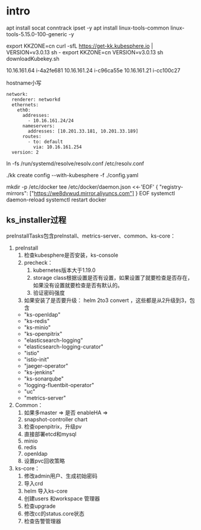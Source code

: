 # intro

apt install socat conntrack ipset -y
apt install linux-tools-common linux-tools-5.15.0-100-generic -y

export KKZONE=cn
curl -sfL https://get-kk.kubesphere.io | VERSION=v3.0.13 sh -
export KKZONE=cn
VERSION=v3.0.13 sh downloadKubekey.sh 


10.16.161.64 i-4a2fe681
10.16.161.24 i-c96ca55e
10.16.161.21 i-cc100c27

hostname小写


```
network:
  renderer: networkd
  ethernets:
    eth0:
      addresses:
        - 10.16.161.24/24
      nameservers:
        addresses: [10.201.33.181, 10.201.33.189]
      routes:
        - to: default
          via: 10.16.161.254
  version: 2
```

ln -fs /run/systemd/resolve/resolv.conf /etc/resolv.conf

./kk create config --with-kubesphere  -f ./config.yaml


mkdir -p /etc/docker
tee /etc/docker/daemon.json <<-'EOF'
{
  "registry-mirrors": ["https://we8dvwud.mirror.aliyuncs.com"]
}
EOF
systemctl daemon-reload
systemctl restart docker


## ks_installer过程

preInstallTasks包含preInstall、metrics-server、common、ks-core：
1. preInstall
   1. 检查kubesphere是否安装，ks-console
   2. precheck： 
      1. kubernetes版本大于1.19.0
      2. storage class根据设置是否有设置，如果设置了就要检查是否存在，如果没有设置就要检查是否有默认的。
      3. 验证密码强度
   3. 如果安装了是否要升级： helm 2to3 convert ，这些都是从2升级到3，包含
    - "ks-openldap"
    - "ks-redis"
    - "ks-minio"
    - "ks-openpitrix"
    - "elasticsearch-logging"
    - "elasticsearch-logging-curator"
    - "istio"
    - "istio-init"
    - "jaeger-operator"
    - "ks-jenkins"
    - "ks-sonarqube"
    - "logging-fluentbit-operator"
    - "uc"
    - "metrics-server"
2. Common： 
   1. 如果多master => 是否 enableHA => 
   2. snapshot-controller chart
   3. 检查openpitrix，升级pv
   4. 直接部署etcd和mysql
   5. minio
   6. redis
   7. openldap
   8. 设置pvc回收策略
3. ks-core： 
   1. 修改admin用户、生成初始密码
   2. 导入crd
   3. helm 导入ks-core
   4. 创建users 和workspace 管理器
   5. 检查upgrade
   6. 修改cc的status.core状态
   7. 检查告警管理器